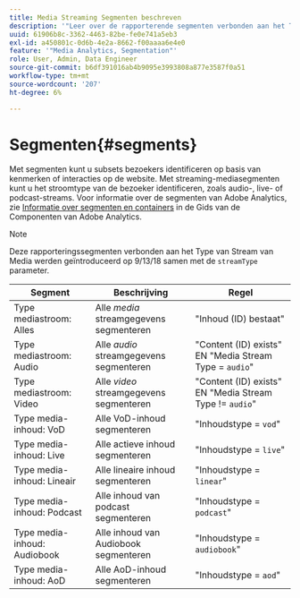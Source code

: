 ```yaml
---
title: Media Streaming Segmenten beschreven
description: '"Leer over de rapporterende segmenten verbonden aan het Type van Stream van Media met inbegrip van het Segment, de Beschrijving, en de Regel voor het Type van Stroom van Media."'
uuid: 61906b8c-3362-4463-82be-fe0e741a5eb3
exl-id: a450801c-0d6b-4e2a-8662-f00aaaa6e4e0
feature: '"Media Analytics, Segmentation"'
role: User, Admin, Data Engineer
source-git-commit: b6df391016ab4b9095e3993808a877e3587f0a51
workflow-type: tm+mt
source-wordcount: '207'
ht-degree: 6%

---
```


# Segmenten{#segments}

Met segmenten kunt u subsets bezoekers identificeren op basis van kenmerken of interacties op de website. Met streaming-mediasegmenten kunt u het stroomtype van de bezoeker identificeren, zoals audio-, live- of podcast-streams. Voor informatie over de segmenten van Adobe Analytics, zie [Informatie over segmenten en containers](https://experienceleague.adobe.com/docs/analytics/components/segmentation/seg-overview.html?lang=en) in de Gids van de Componenten van Adobe Analytics.

>[!NOTE]
>
>Deze rapporteringssegmenten verbonden aan het Type van Stream van Media werden geïntroduceerd op 9/13/18 samen met de `streamType` parameter.

| Segment | Beschrijving | Regel |
|---|---|---|
| Type mediastroom: Alles | Alle *media* streamgegevens segmenteren | &quot;Inhoud (ID) bestaat&quot; |
| Type mediastroom: Audio | Alle *audio* streamgegevens segmenteren | &quot;Content (ID) exists&quot; EN &quot;Media Stream Type = `audio`&quot; |
| Type mediastroom: Video | Alle *video* streamgegevens segmenteren | &quot;Content (ID) exists&quot; EN &quot;Media Stream Type != `audio`&quot; |
| Type media-inhoud: VoD | Alle VoD-inhoud segmenteren | &quot;Inhoudstype = `vod`&quot; |
| Type media-inhoud: Live | Alle actieve inhoud segmenteren | &quot;Inhoudstype = `live`&quot; |
| Type media-inhoud: Lineair | Alle lineaire inhoud segmenteren | &quot;Inhoudstype = `linear`&quot; |
| Type media-inhoud: Podcast | Alle inhoud van podcast segmenteren | &quot;Inhoudstype = `podcast`&quot; |
| Type media-inhoud: Audiobook | Alle inhoud van Audiobook segmenteren | &quot;Inhoudstype = `audiobook`&quot; |
| Type media-inhoud: AoD | Alle AoD-inhoud segmenteren | &quot;Inhoudstype = `aod`&quot; |
